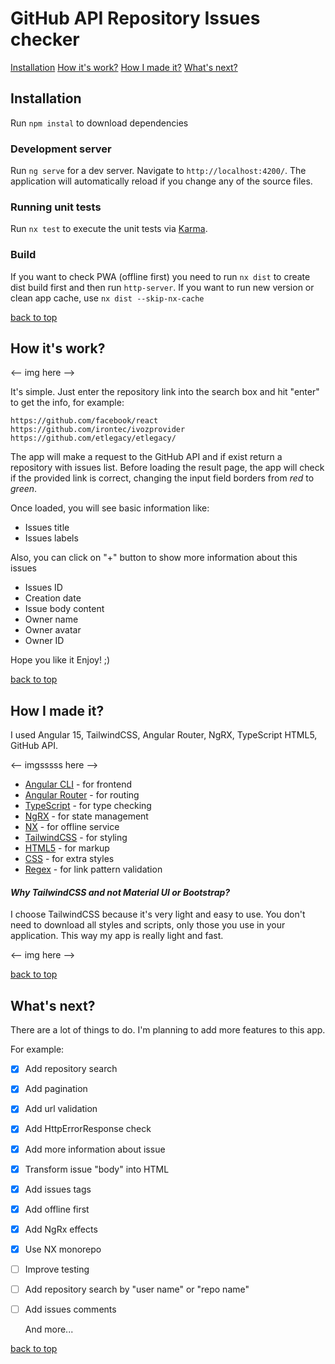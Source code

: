 # GitHub API Repository Issues checker<a id='top'></a>

[Installation](#section1)
[How it's work?](#section2)
[How I made it?](#section3)
[What's next?](#section4)

## Installation<a id='section1'></a>
Run `npm instal` to download dependencies

### Development server
Run `ng serve` for a dev server. Navigate to `http://localhost:4200/`. The application will automatically reload if you change any of the source files.

### Running unit tests 
Run `nx test` to execute the unit tests via [Karma](https://karma-runner.github.io).

### Build
If you want to check PWA (offline first) you need to run `nx dist` to create dist build first and then run `http-server`. If you want to run new  version or clean app cache, use `nx dist --skip-nx-cache`

[back to top](#top)

## How it's work?<a id='section2'></a>

<-- img here -->

It's simple. Just enter the repository link into the search box and hit "enter" to get the info, for example: 
```
https://github.com/facebook/react
https://github.com/irontec/ivozprovider
https://github.com/etlegacy/etlegacy/
```

The app will make a request to the GitHub API and if exist return a repository with issues list. Before loading the result page, the app will check if the provided link is correct, changing the input field borders from _red_ to _green_.

Once loaded, you will see basic information like:
- Issues title
- Issues labels

Also, you can click on "+" button to show more information about this issues
- Issues ID
- Creation date
- Issue body content
- Owner name
- Owner avatar
- Owner ID


Hope you like it
Enjoy! ;)

[back to top](#top)

## How I made it?<a id='section3'></a>

I used Angular 15, TailwindCSS, Angular Router, NgRX, TypeScript HTML5, GitHub API.

<-- imgsssss here -->

* [Angular CLI](https://angular.io/) - for frontend
* [Angular Router](https://angular.io/guide/router) - for routing
* [TypeScript](https://www.typescriptlang.org/) - for type checking
* [NgRX](https://ngrx.io/) - for state management
* [NX](https://nx.dev/) - for offline service
* [TailwindCSS](https://tailwindcss.com/) - for styling
* [HTML5](https://developer.mozilla.org/es/docs/Web/HTML) - for markup
* [CSS](https://developer.mozilla.org/en-US/docs/Web/CSS#:~:text=Cascading%20Style%20Sheets%20(CSS)%20is,speech%2C%20or%20on%20other%20media.) - for extra styles 
* [Regex](https://developer.mozilla.org/es/docs/Web/JavaScript/Guide/Regular_Expressions) - for link pattern validation


#### _Why TailwindCSS and not Material UI or Bootstrap?_
I choose TailwindCSS because it's very light and easy to use.
You don't need to download all styles and scripts, only those you use in your application. This way my app is really light and fast.

<-- img here -->

[back to top](#top)

## What's next?<a id='section4'></a>
There are a lot of things to do. I'm planning to add more features to this app.

For example:
- [x] Add repository search
- [x] Add pagination
- [x] Add url validation
- [x] Add HttpErrorResponse check
- [x] Add more information about issue
- [x] Transform issue "body" into HTML
- [x] Add issues tags
- [x] Add offline first
- [x] Add NgRx effects
- [x] Use NX monorepo
- [ ] Improve testing
- [ ] Add repository search by "user name" or "repo name"
- [ ] Add issues comments
    
    And more...

[back to top](#top)